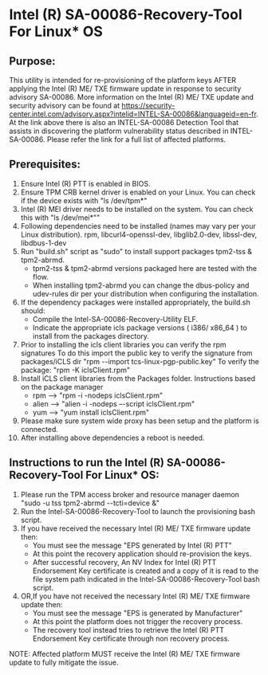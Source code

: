 # Intel (R) SA-00086-Recovery-Tool For Linux* OS

## Purpose:
This utility is intended for re-provisioning of the platform keys AFTER applying
the Intel (R) ME/ TXE firmware update in response to security advisory SA-00086.
More information on the Intel (R) ME/ TXE update and  security advisory can be found at 
https://security-center.intel.com/advisory.aspx?intelid=INTEL-SA-00086&languageid=en-fr.
At the link above there is also an INTEL-SA-00086 Detection Tool that assists in 
discovering the platform vulnerability status described in INTEL-SA-00086.
Please refer the link for a full list of affected platforms.

## Prerequisites:
1. Ensure Intel (R) PTT is enabled in BIOS.
2. Ensure TPM CRB kernel driver is enabled on your Linux. 
   You can check if the device exists with "ls /dev/tpm*"
3. Intel (R) MEI driver needs to be installed on the system. 
   You can check this with "ls /dev/mei*""
4. Following dependencies need to be installed 
   (names may vary per your Linux distribution).
   rpm, libcurl4-openssl-dev, libglib2.0-dev, libssl-dev, libdbus-1-dev
5. Run "build.sh" script as "sudo" to install support packages tpm2-tss & tpm2-abrmd. 
   * tpm2-tss & tpm2-abrmd versions packaged here are tested with the flow.
   * When installing tpm2-abrmd you can change the dbus-policy and udev-rules dir per your distribution when configuring the installation.
6. If the dependency packages were installed appropriately, the build.sh should:
   * Compile the Intel-SA-00086-Recovery-Utility ELF. 
   * Indicate the appropriate icls package versions ( i386/ x86_64 ) to install from the packages directory.
7. Prior to installing the icls client libraries you can verify the rpm signatures
   To do this import the public key to verify the signature from packages/iCLS dir
   "rpm --import tcs-linux-pgp-public.key"
   To verify the package: "rpm -K iclsClient<VERSION>.rpm"
8. Install iCLS client libraries from the Packages folder. 
   Instructions based on the package manager 
   * rpm   --> "rpm -i -nodeps iclsClient<VERSION>.rpm"
   * alien --> "alien -i -nodeps –-script iclsClient<VERSION>.rpm"
   * yum   --> "yum install iclsClient<VERSION>.rpm"
9. Please make sure system wide proxy has been setup and the platform is connected.
9. After installing above dependencies a reboot is needed. 

## Instructions to run the Intel (R) SA-00086-Recovery-Tool For Linux* OS:
1. Please run the TPM access broker and resource manager daemon
   "sudo -u tss tpm2-abrmd --tcti=device &"
2. Run the Intel-SA-00086-Recovery-Tool to launch the provisioning bash script.
3. If you have received the necessary Intel (R) ME/ TXE firmware update then:
   * You must see the message "EPS generated by Intel (R) PTT"
   * At this point the recovery application should re-provision the keys.
   * After successful recovery, An NV Index for Intel (R) PTT Endorsement Key certificate is created and a copy of it is read to the file system path indicated in the Intel-SA-00086-Recovery-Tool bash script.
4. OR,If you have not received the necessary Intel (R) ME/ TXE firmware update then:
   * You must see the message "EPS is generated by Manufacturer"
   * At this point the platform does not trigger the recovery process.
   * The recovery tool instead tries to retrieve the Intel (R) PTT Endorsement Key certificate through non recovery process.

NOTE: Affected platform MUST receive the Intel (R) ME/ TXE firmware update to fully mitigate the issue.  
